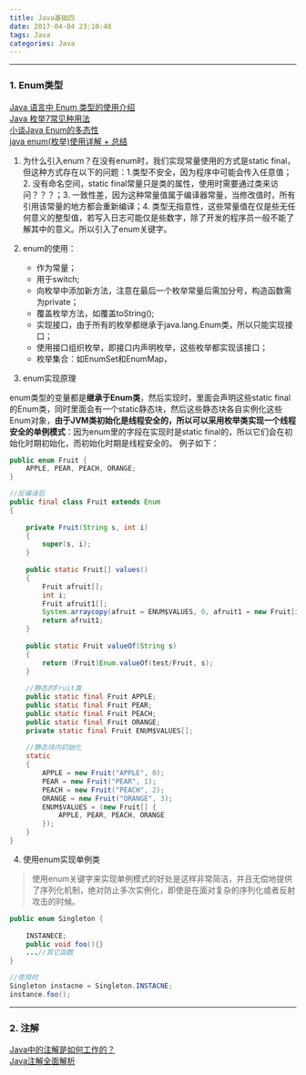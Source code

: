 ```yaml
---
title: Java基础四
date: 2017-04-04 23:10:48
tags: Java
categories: Java
---
```


---  
### 1. Enum类型  
[Java 语言中 Enum 类型的使用介绍](https://www.ibm.com/developerworks/cn/java/j-lo-enum/)  
[Java 枚举7常见种用法](http://softbeta.iteye.com/blog/1185573)  
[小谈Java Enum的多态性](http://pf-miles.iteye.com/blog/187155)  
[java enum(枚举)使用详解 + 总结](http://www.cnblogs.com/hyl8218/p/5088287.html)  


1. 为什么引入enum？在没有enum时，我们实现常量使用的方式是static final，但这种方式存在以下的问题：1.类型不安全，因为程序中可能会传入任意值；2. 没有命名空间，static final常量只是类的属性，使用时需要通过类来访问？？？；3. 一致性差，因为这种常量值属于编译器常量，当修改值时，所有引用该常量的地方都会重新编译；4. 类型无指意性，这些常量值在仅是些无任何意义的整型值，若写入日志可能仅是些数字，除了开发的程序员一般不能了解其中的意义。所以引入了enum关键字。  

2. enum的使用：
    - 作为常量；  
    - 用于switch;  
    - 向枚举中添加新方法，注意在最后一个枚举常量后需加分号，构造函数需为private；  
    - 覆盖枚举方法，如覆盖toString();   
    - 实现接口，由于所有的枚举都继承于java.lang.Enum类，所以只能实现接口；  
    - 使用接口组织枚举，即接口内声明枚举，这些枚举都实现该接口；  
    - 枚举集合：如EnumSet和EnumMap，

3. enum实现原理  

enum类型的变量都是**继承于Enum类**，然后实现时，里面会声明这些static final的Enum类，同时里面会有一个static静态块，然后这些静态块各自实例化这些Enum对象，**由于JVM类初始化是线程安全的，所以可以采用枚举类实现一个线程安全的单例模式**：因为enum里的字段在实现时是static final的，所以它们会在初始化时期<clinit>初始化，而初始化时期是线程安全的。  例子如下：  
```Java
public enum Fruit {  
    APPLE, PEAR, PEACH, ORANGE;  
}  

//反编译后
public final class Fruit extends Enum  
{  
  
    private Fruit(String s, int i)  
    {  
        super(s, i);  
    }  
  
    public static Fruit[] values()  
    {  
        Fruit afruit[];  
        int i;  
        Fruit afruit1[];  
        System.arraycopy(afruit = ENUM$VALUES, 0, afruit1 = new Fruit[i = afruit.length], 0, i);  
        return afruit1;  
    }  
  
    public static Fruit valueOf(String s)  
    {  
        return (Fruit)Enum.valueOf(test/Fruit, s);  
    }  
  
    //静态的Fruit类
    public static final Fruit APPLE;  
    public static final Fruit PEAR;  
    public static final Fruit PEACH;  
    public static final Fruit ORANGE;  
    private static final Fruit ENUM$VALUES[];  
  
    //静态块内初始化
    static   
    {  
        APPLE = new Fruit("APPLE", 0);  
        PEAR = new Fruit("PEAR", 1);  
        PEACH = new Fruit("PEACH", 2);  
        ORANGE = new Fruit("ORANGE", 3);  
        ENUM$VALUES = (new Fruit[] {  
            APPLE, PEAR, PEACH, ORANGE  
        });  
    }  
}  
```
4. 使用enum实现单例类  
> 使用enum关键字来实现单例模式的好处是这样非常简洁，并且无偿地提供了序列化机制，绝对防止多次实例化，即使是在面对复杂的序列化或者反射攻击的时候。  
```Java
public enum Singleton {
    
    INSTANECE;
    public void foo(){}
    ...//其它函数
}

//使用时
Singleton instacne = Singleton.INSTACNE;
instance.foo();
```

---  

### 2. 注解  

[Java中的注解是如何工作的？](http://www.importnew.com/10294.html)  
[Java注解全面解析](http://www.cnblogs.com/longshiyVip/p/5189525.html)  

